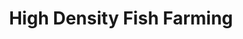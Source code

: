 ---
templateKey: index-page
title: High Density Fish Farming
image: /img/farm_main.jpg
heading: High Density Fish Farming
subheading: Support sustainable fish farming with cutting edge technology
mainpitch:
  title: RKS BioFloc
  description: >
    RKS Biofloc is a firm which uses technology and methods improve the environmental control
    over the aquatic animal production. Biofloc culture is an innovative and
    cost-effective technology in which toxic materials to the fish and shellfish
    such as Nitrate, Nitrite, Ammonia can be converted to useful product like proteinaceous feed.
description: >-
  With almost seven billion people on earth, the demand for aquatic food carries on to increase and hence, expansion and intensification of aquaculture production are highly required. The prime goal of aquaculture expansion must be to produce more aquaculture products without significantly increasing the usage of the basic natural resources of water and land. The second goal is to develop sustainable aquaculture systems that will not damage the environment. The third goal is to build up systems providing an equitable cost/benefit ratio to support economic and social sustainability. All these three prerequisites for sustainable aquaculture development can be met by biofloc technology.
---